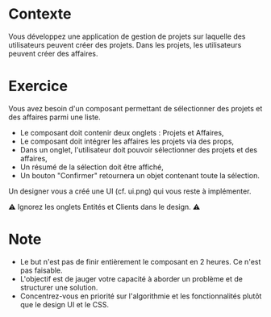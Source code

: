 # Contexte

Vous développez une application de gestion de projets sur laquelle des utilisateurs peuvent créer des projets.
Dans les projets, les utilisateurs peuvent créer des affaires.

# Exercice

Vous avez besoin d'un composant permettant de sélectionner des projets et des affaires parmi une liste.

- Le composant doit contenir deux onglets : Projets et Affaires,
- Le composant doit intégrer les affaires les projets via des props,
- Dans un onglet, l'utilisateur doit pouvoir sélectionner des projets et des affaires,
- Un résumé de la sélection doit être affiché,
- Un bouton "Confirmer" retournera un objet contenant toute la sélection.

Un designer vous a créé une UI (cf. ui.png) qui vous reste à implémenter. 

⚠️ Ignorez les onglets Entités et Clients dans le design. ⚠️

# Note
- Le but n'est pas de finir entièrement le composant en 2 heures. Ce n'est pas faisable.
- L'objectif est de jauger votre capacité à aborder un problème et de structurer une solution.
- Concentrez-vous en priorité sur l'algorithmie et les fonctionnalités plutôt que le design UI et le CSS.